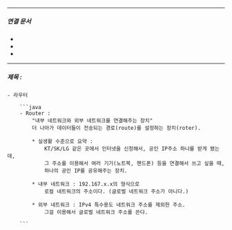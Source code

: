 

----
##### 연결 문서

- 
- 
- 
---

##### 제목 : 

    - 라우터
        
        ```java
        - Router : 
        	"내부 네트워크와 외부 네트워크를 연결해주는 장치"
        	더 나아가 데이터들이 전송되는 경로(route)를 설정하는 장치(roter).
        	
        	* 실생활 수준으로 요약 : 
        		KT/SK/LG 같은 곳에서 인터넷을 신청해서, 공인 IP주소 하나를 받게 됐는데,
        		그 주소를 이용해서 여러 기기(노트북, 핸드폰) 등을 연결해서 쓰고 싶을 때, 
        		하나의 공인 IP를 공유해주는 장치.
        	
        	* 내부 네트워크 : 192.167.x.x의 형식으로
        		로컬 네트워크의 주소이다. (글로벌 네트워크 주소가 아니다.)
        
        	* 외부 네트워크 : IPv4 특수용도 네트워크 주소를 제외한 주소. 
        		그걸 이용해서 글로벌 네트워크 주소를 쓴다.
        	
        ```